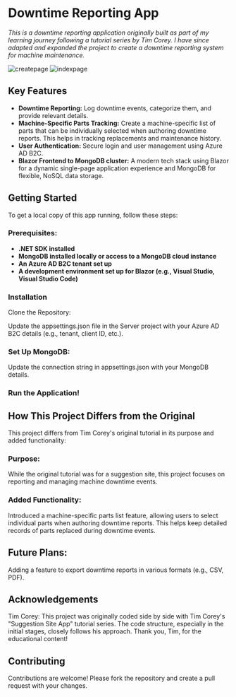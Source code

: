 
# **Downtime Reporting App**

_This is a downtime reporting application originally built as part of my learning journey following a tutorial series by Tim Corey. I have since adapted and expanded the project to create a downtime reporting system for machine maintenance._


![createpage](https://github.com/user-attachments/assets/bfc6d50b-3c11-457a-b216-9e462a32c66b)
![indexpage](https://github.com/user-attachments/assets/99a81786-66a0-47eb-a099-a9d16c8c4153)


## Key Features

- **Downtime Reporting:** Log downtime events, categorize them, and provide relevant details.
- **Machine-Specific Parts Tracking:** Create a machine-specific list of parts that can be individually selected when authoring downtime reports. This helps in tracking replacements and maintenance history.
- **User Authentication:** Secure login and user management using Azure AD B2C.
- **Blazor Frontend to MongoDB cluster:** A modern tech stack using Blazor for a dynamic single-page application experience and MongoDB for flexible, NoSQL data storage.


## Getting Started

To get a local copy of this app running, follow these steps:

### Prerequisites:

 - __.NET SDK installed__
 - __MongoDB installed locally or access to a MongoDB cloud instance__
 - __An Azure AD B2C tenant set up__
 - __A development environment set up for Blazor (e.g., Visual Studio, Visual Studio Code)__

### Installation
Clone the Repository:

Update the appsettings.json file in the Server project with your Azure AD B2C details (e.g., tenant, client ID, etc.).

### Set Up MongoDB:

Update the connection string in appsettings.json with your MongoDB details.

### Run the Application!

## How This Project Differs from the Original

This project differs from Tim Corey's original tutorial in its purpose and added functionality:

### Purpose:
While the original tutorial was for a suggestion site, this project focuses on reporting and managing machine downtime events.

### Added Functionality:
Introduced a machine-specific parts list feature, allowing users to select individual parts when authoring downtime reports. This helps keep detailed records of parts replaced during downtime events.


## Future Plans:
Adding a feature to export downtime reports in various formats (e.g., CSV, PDF).

## Acknowledgements
Tim Corey: This project was originally coded side by side with Tim Corey's "Suggestion Site App" tutorial series. The code structure, especially in the initial stages, closely follows his approach. Thank you, Tim, for the educational content!

## Contributing
Contributions are welcome! Please fork the repository and create a pull request with your changes.


